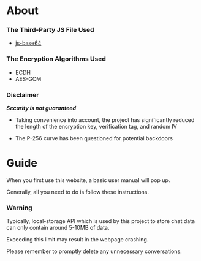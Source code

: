 # About

### The Third-Party JS File Used

- [js-base64](https://github.com/dankogai/js-base64)

### The Encryption Algorithms Used

- ECDH
- AES-GCM

### Disclaimer

___Security is not guaranteed___

- Taking convenience into account, the project has significantly reduced the length of the encryption key, verification tag, and random IV

- The P-256 curve has been questioned for potential backdoors

# Guide

When you first use this website, a basic user manual will pop up.

Generally, all you need to do is follow these instructions.

### Warning

Typically, local-storage API which is used by this project to store chat data can only contain around 5-10MB of data.

Exceeding this limit may result in the webpage crashing.

Please remember to promptly delete any unnecessary conversations.
